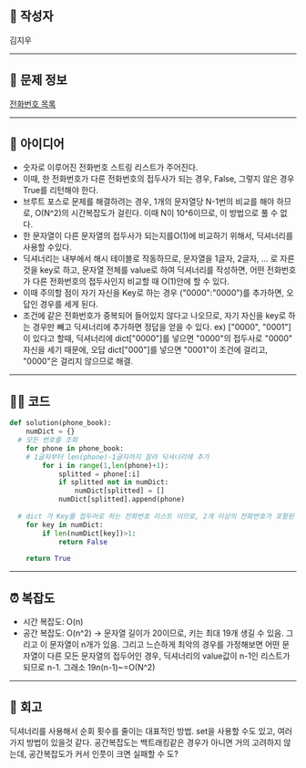 
## 👤 작성자

김지우

---

## 🧩 문제 정보
<!-- [문제 제목](문제 링크) 형식으로 작성하세요 -->
 [전화번호 목록](https://school.programmers.co.kr/learn/courses/30/lessons/42577)

---

## 💭 아이디어
<!-- - 문제에서 요구하는 조건 정리 -->
<!-- - 해결을 위한 접근 방식 -->
<!-- - 사용한 알고리즘 및 자료구조 -->
- 숫자로 이루어진 전화번호 스트링 리스트가 주어진다.
- 이때, 한 전화번호가 다른 전화번호의 접두사가 되는 경우, False, 그렇지 않은 경우 True를 리턴해야 한다.
- 브루트 포스로 문제를 해결하려는 경우, 1개의 문자열당 N-1번의 비교를 해야 하므로, O(N^2)의 시간복잡도가 걸린다. 이때 N이 10^6이므로, 이 방법으로 풀 수 없다.
- 한 문자열이 다른 문자열의 접두사가 되는지를O(1)에 비교하기 위해서, 딕셔너리를 사용할 수있다.
- 딕셔너리는 내부에서 해시 테이블로 작동하므로, 문자열을 1글자, 2글자, ... 로 자른 것을 key로 하고, 문자열 전체를 value로 하여 딕셔너리를 작성하면, 어떤 전화번호가 다른 전화번호의 접두사인지 비교할 때 O(1)안에 할 수 있다.
- 이때 주의할 점이 자기 자신을 Key로 하는 경우 ("0000":"0000")를 추가하면, 오답인 경우를 세게 된다.
- 조건에 같은 전화번호가 중복되어 들어있지 않다고 나오므로, 자기 자신을 key로 하는 경우만 빼고 딕셔너리에 추가하면 정답을 얻을 수 있다.
ex) \["0000", "0001"\]이 있다고 할때, 딕셔너리에 dict\["0000"\]를 넣으면 "0000"의 접두사로 "0000" 자신을 세기 때문에, 오답
dict\["000"\]를 넣으면 "0001"이 조건에 걸리고, "0000"은 걸리지 않으므로 해결.

---

## 🧑‍💻 코드
<!-- 작성한 코드를 백틱으로 감싸 넣어주세요 --> 
```python
def solution(phone_book):
    numDict = {}
  # 모든 번호를 조회
    for phone in phone_book:
    # 1글자부터 len(phone)-1글자까지 잘라 딕셔너리에 추가
        for i in range(1,len(phone)+1):
            splitted = phone[:i]
            if splitted not in numDict:
                numDict[splitted] = []
            numDict[splitted].append(phone)
    
  # dict 가 Key를 접두어로 하는 전화번호 리스트 이므로, 2개 이상의 전화번호가 포함된 경우 이 전화번호가 다른 전화번호의 접두어라고 볼 수 있다. 
    for key in numDict:
        if len(numDict[key])>1:
            return False
        
    return True
```

---

## ⏰ 복잡도
- 시간 복잡도: O(n)
- 공간 복잡도: O(n^2) -> 문자열 길이가 20이므로, 키는 최대 19개 생길 수 있음. 그리고 이 문자열이 n개가 있음. 그리고 느슨하게 최악의 경우를 가정해보면 어떤 문자열이 다른 모든 문자열의 접두어인 경우, 딕셔너리의 value값이 n-1인 리스트가 되므로 n-1. 그래소 19*n*(n-1)~=O(N^2)

---

## 📝 회고
<!-- - 구현하며 어려웠던 점 -->
<!-- - 실수한 부분 -->
<!-- - 새롭게 공부한 내용 -->
딕셔너리를 사용해서 순회 횟수를 줄이는 대표적인 방법.
set을 사용할 수도 있고, 여러가지 방법이 있을것 같다.
공간복잡도는 백트래킹같은 경우가 아니면 거의 고려하지 않는데, 공간복잡도가 커서 인풋이 크면 실패할 수 도?

